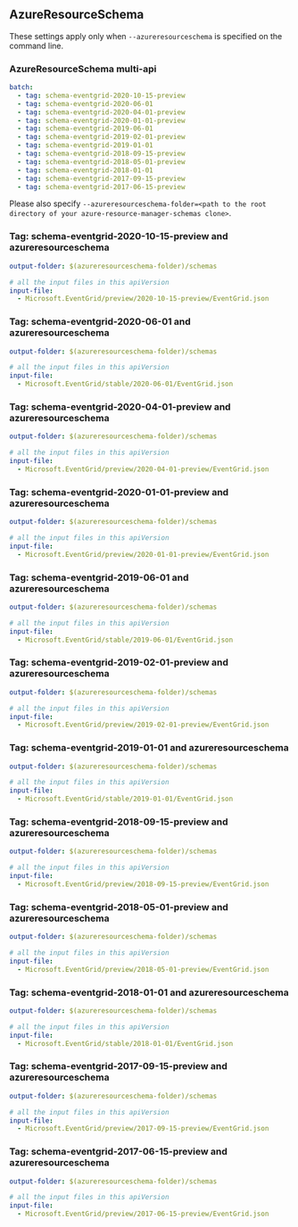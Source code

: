 ## AzureResourceSchema

These settings apply only when `--azureresourceschema` is specified on the command line.

### AzureResourceSchema multi-api

``` yaml $(azureresourceschema) && $(multiapi)
batch:
  - tag: schema-eventgrid-2020-10-15-preview
  - tag: schema-eventgrid-2020-06-01
  - tag: schema-eventgrid-2020-04-01-preview
  - tag: schema-eventgrid-2020-01-01-preview
  - tag: schema-eventgrid-2019-06-01
  - tag: schema-eventgrid-2019-02-01-preview
  - tag: schema-eventgrid-2019-01-01
  - tag: schema-eventgrid-2018-09-15-preview
  - tag: schema-eventgrid-2018-05-01-preview
  - tag: schema-eventgrid-2018-01-01
  - tag: schema-eventgrid-2017-09-15-preview
  - tag: schema-eventgrid-2017-06-15-preview

```

Please also specify `--azureresourceschema-folder=<path to the root directory of your azure-resource-manager-schemas clone>`.

### Tag: schema-eventgrid-2020-10-15-preview and azureresourceschema

``` yaml $(tag) == 'schema-eventgrid-2020-10-15-preview' && $(azureresourceschema)
output-folder: $(azureresourceschema-folder)/schemas

# all the input files in this apiVersion
input-file:
  - Microsoft.EventGrid/preview/2020-10-15-preview/EventGrid.json

```

### Tag: schema-eventgrid-2020-06-01 and azureresourceschema

``` yaml $(tag) == 'schema-eventgrid-2020-06-01' && $(azureresourceschema)
output-folder: $(azureresourceschema-folder)/schemas

# all the input files in this apiVersion
input-file:
  - Microsoft.EventGrid/stable/2020-06-01/EventGrid.json

```

### Tag: schema-eventgrid-2020-04-01-preview and azureresourceschema

``` yaml $(tag) == 'schema-eventgrid-2020-04-01-preview' && $(azureresourceschema)
output-folder: $(azureresourceschema-folder)/schemas

# all the input files in this apiVersion
input-file:
  - Microsoft.EventGrid/preview/2020-04-01-preview/EventGrid.json

```

### Tag: schema-eventgrid-2020-01-01-preview and azureresourceschema

``` yaml $(tag) == 'schema-eventgrid-2020-01-01-preview' && $(azureresourceschema)
output-folder: $(azureresourceschema-folder)/schemas

# all the input files in this apiVersion
input-file:
  - Microsoft.EventGrid/preview/2020-01-01-preview/EventGrid.json

```

### Tag: schema-eventgrid-2019-06-01 and azureresourceschema

``` yaml $(tag) == 'schema-eventgrid-2019-06-01' && $(azureresourceschema)
output-folder: $(azureresourceschema-folder)/schemas

# all the input files in this apiVersion
input-file:
  - Microsoft.EventGrid/stable/2019-06-01/EventGrid.json

```

### Tag: schema-eventgrid-2019-02-01-preview and azureresourceschema

``` yaml $(tag) == 'schema-eventgrid-2019-02-01-preview' && $(azureresourceschema)
output-folder: $(azureresourceschema-folder)/schemas

# all the input files in this apiVersion
input-file:
  - Microsoft.EventGrid/preview/2019-02-01-preview/EventGrid.json

```

### Tag: schema-eventgrid-2019-01-01 and azureresourceschema

``` yaml $(tag) == 'schema-eventgrid-2019-01-01' && $(azureresourceschema)
output-folder: $(azureresourceschema-folder)/schemas

# all the input files in this apiVersion
input-file:
  - Microsoft.EventGrid/stable/2019-01-01/EventGrid.json

```

### Tag: schema-eventgrid-2018-09-15-preview and azureresourceschema

``` yaml $(tag) == 'schema-eventgrid-2018-09-15-preview' && $(azureresourceschema)
output-folder: $(azureresourceschema-folder)/schemas

# all the input files in this apiVersion
input-file:
  - Microsoft.EventGrid/preview/2018-09-15-preview/EventGrid.json

```

### Tag: schema-eventgrid-2018-05-01-preview and azureresourceschema

``` yaml $(tag) == 'schema-eventgrid-2018-05-01-preview' && $(azureresourceschema)
output-folder: $(azureresourceschema-folder)/schemas

# all the input files in this apiVersion
input-file:
  - Microsoft.EventGrid/preview/2018-05-01-preview/EventGrid.json

```

### Tag: schema-eventgrid-2018-01-01 and azureresourceschema

``` yaml $(tag) == 'schema-eventgrid-2018-01-01' && $(azureresourceschema)
output-folder: $(azureresourceschema-folder)/schemas

# all the input files in this apiVersion
input-file:
  - Microsoft.EventGrid/stable/2018-01-01/EventGrid.json

```

### Tag: schema-eventgrid-2017-09-15-preview and azureresourceschema

``` yaml $(tag) == 'schema-eventgrid-2017-09-15-preview' && $(azureresourceschema)
output-folder: $(azureresourceschema-folder)/schemas

# all the input files in this apiVersion
input-file:
  - Microsoft.EventGrid/preview/2017-09-15-preview/EventGrid.json

```

### Tag: schema-eventgrid-2017-06-15-preview and azureresourceschema

``` yaml $(tag) == 'schema-eventgrid-2017-06-15-preview' && $(azureresourceschema)
output-folder: $(azureresourceschema-folder)/schemas

# all the input files in this apiVersion
input-file:
  - Microsoft.EventGrid/preview/2017-06-15-preview/EventGrid.json

```

